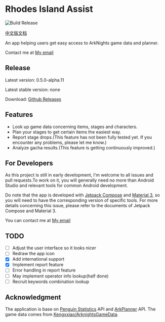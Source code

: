 # Rhodes Island Assist

![Build Release](https://github.com/KevinT3Hu/RhodesIslandAssist/actions/workflows/main.yml/badge.svg)

[中文版文档](https://github.com/KevinT3Hu/RhodesIslandAssist/blob/main/README_zh_cn.md)

An app helping users get easy access to ArkNights game data and planner.

Contact me at [My email](mailto:kevint3hu@outlook.com)

## Release

Latest version: 0.5.0-alpha.11

Latest stable version: none

Download: [Github Releases](https://github.com/KevinT3Hu/RhodesIslandAssist/releases)

## Features

- Look up game data concerning items, stages and characters.
- Plan your stages to get certain items the easiest way.
- Report stage drops.(This feature has not been fully tested yet. If you encounter any problems, please let me know.)
- Analyze gacha results.(This feature is getting continuously improved.)


## For Developers

As this project is still in early development, I'm welcome to all issues and pull requests.To work on it, you will generally need no more than Android Studio and relevant tools for common Android development.

Do note that the app is developed with [Jetpack Compose](https://developer.android.com/jetpack/compose) and [Material 3](https://m3.material.io/), so you will need to have the corresponding version of specific tools. For more details concerning this issue, please refer to the documents of Jetpack Compose and Material 3.

You can contact me at [My email](mailto:kevint3hu@outlook.com)

## TODO

- [ ] Adjust the user interface so it looks nicer
- [ ] Redraw the app icon
- [x] Add international support
- [x] Implement report feature
- [ ] Error handling in report feature
- [ ] May implement operator info lookup(half done)
- [ ] Recruit keywords combination lookup

## Acknowledgment

The application is base on [Penguin Statistics](https://penguin-stats.cn) API and [ArkPlanner](https://github.com/penguin-statistics/ArkPlanner) API. The game data comes from [Kengxxiao/ArknightsGameData](https://github.com/Kengxxiao/ArknightsGameData).
